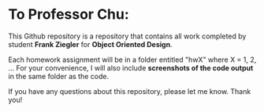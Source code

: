 # To Professor Chu:

This Github repository is a repository that contains all work completed by student **Frank Ziegler** for **Object Oriented Design**. 

Each homework assignment will be in a folder entitled "hwX" where X = 1, 2, ... For your convenience, I will also include **screenshots of the code output** in the same folder as the code.

If you have any questions about this repository, please let me know. Thank you!
